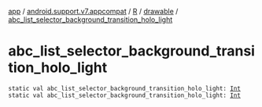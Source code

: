 [app](../../../index.md) / [android.support.v7.appcompat](../../index.md) / [R](../index.md) / [drawable](index.md) / [abc_list_selector_background_transition_holo_light](.)

# abc_list_selector_background_transition_holo_light

`static val abc_list_selector_background_transition_holo_light: `[`Int`](https://kotlinlang.org/api/latest/jvm/stdlib/kotlin/-int/index.html)
`static val abc_list_selector_background_transition_holo_light: `[`Int`](https://kotlinlang.org/api/latest/jvm/stdlib/kotlin/-int/index.html)